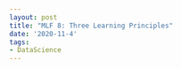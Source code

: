 ```yaml
---
layout: post
title: "MLF 8: Three Learning Principles"
date: '2020-11-4'
tags:
- DataScience
---
```

